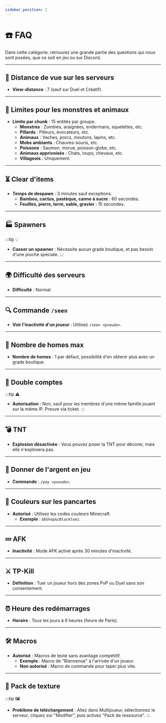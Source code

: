 ```yaml
---
sidebar_position: 2
---
```


# ☎️ FAQ

Dans cette catégorie, retrouvez une grande partie des questions qui nous sont posées, que ce soit en jeu ou sur Discord.

---

## 🌄 Distance de vue sur les serveurs
- **View-distance** : 7 (sauf sur Duel et Créatif).

---

## 🐾 Limites pour les monstres et animaux
- **Limite par chunk** : 15 entités par groupe.
    - **Monstres** : Zombies, araignées, endermans, squelettes, etc.
    - **Pillards** : Pilleurs, évocateurs, etc.
    - **Animaux** : Vaches, porcs, moutons, lapins, etc.
    - **Mobs ambiants** : Chauves-souris, etc.
    - **Poissons** : Saumon, morue, poisson-globe, etc.
    - **Animaux apprivoisés** : Chats, loups, chevaux, etc.
    - **Villageois** : Uniquement.

---

## ⏳ Clear d'items
- **Temps de despawn** : 3 minutes sauf exceptions.
    - **Bambou, cactus, pastèque, canne à sucre** : 60 secondes.
    - **Feuilles, pierre, terre, sable, gravier** : 15 secondes.

---

## 🏭 Spawners
:::tip 💡
- **Casser un spawner** : Nécessite aucun grade boutique, et pas besoin d'une pioche spéciale.
  :::

---

## 🌍 Difficulté des serveurs
- **Difficulté** : Normal.

---

## 🔍 Commande `/seen`
- **Voir l'inactivité d'un joueur** : Utilisez `/seen <pseudo>`.

---

## 🏡 Nombre de homes max
- **Nombre de homes** : 1 par défaut, possibilité d'en obtenir plus avec un grade boutique.

---

## 🚫 Double comptes
:::tip ⚠️
- **Autorisation** : Non, sauf pour les membres d'une même famille jouant sur la même IP. Preuve via ticket.
  :::

---

## 💣 TNT
- **Explosion désactivée** : Vous pouvez poser la TNT pour décorer, mais elle n'explosera pas.

---

## 💸 Donner de l'argent en jeu
- **Commande** : `/pay <pseudo>`.

---

## 🎨 Couleurs sur les pancartes
- **Autorisé** : Utilisez les codes couleurs Minecraft.
    - **Exemple** : `&6Shop&cBlacktoez`.

---

## 💤 AFK
- **Inactivité** : Mode AFK activé après 30 minutes d'inactivité.

---

## ⚔️ TP-Kill
- **Définition** : Tuer un joueur hors des zones PvP ou Duel sans son consentement.

---

## ⏰ Heure des redémarrages
- **Horaire** : Tous les jours à 6 heures (heure de Paris).

---

## 🛠️ Macros
- **Autorisé** : Macros de texte sans avantage compétitif.
    - **Exemple** : Macro de "Bienvenue" à l'arrivée d'un joueur.
    - **Non autorisé** : Macro de commande pour taper plus vite.

---

## 🎨 Pack de texture
:::tip 🖼️
- **Problème de téléchargement** : Allez dans Multijoueur, sélectionnez le serveur, cliquez sur "Modifier", puis activez "Pack de ressource".
  :::
